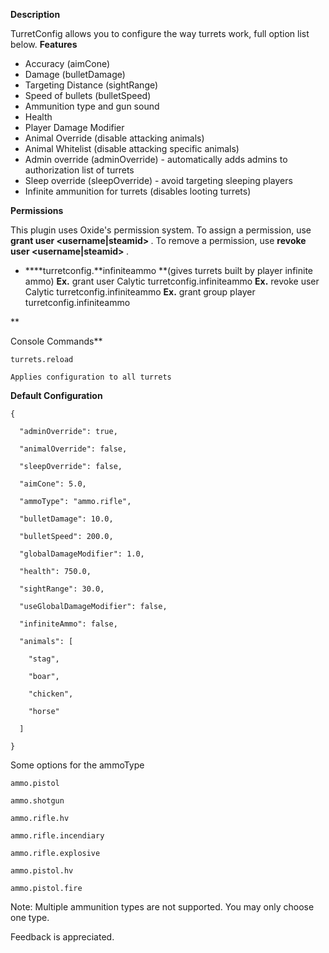 **Description**

TurretConfig allows you to configure the way turrets work, full option list below.
**Features**


* Accuracy (aimCone)
* Damage (bulletDamage)
* Targeting Distance (sightRange)
* Speed of bullets (bulletSpeed)
* Ammunition type and gun sound
* Health
* Player Damage Modifier
* Animal Override (disable attacking animals)
* Animal Whitelist (disable attacking specific animals)
* Admin override (adminOverride) - automatically adds admins to authorization list of turrets
* Sleep override (sleepOverride) - avoid targeting sleeping players
* Infinite ammunition for turrets (disables looting turrets)


**Permissions**

This plugin uses Oxide's permission system. To assign a permission, use **grant user <username|steamid> <permission>**. To remove a permission, use **revoke user <username|steamid> <permission>**.


* ****turretconfig.**infiniteammo **(gives turrets built by player infinite ammo)
**Ex.** grant user Calytic turretconfig.infiniteammo
**Ex.** revoke user Calytic turretconfig.infiniteammo
**Ex.** grant group player turretconfig.infiniteammo

**

Console Commands**

````
turrets.reload

Applies configuration to all turrets
````


**Default Configuration**

````
{

  "adminOverride": true,

  "animalOverride": false,

  "sleepOverride": false,

  "aimCone": 5.0,

  "ammoType": "ammo.rifle",

  "bulletDamage": 10.0,

  "bulletSpeed": 200.0,

  "globalDamageModifier": 1.0,

  "health": 750.0,

  "sightRange": 30.0,

  "useGlobalDamageModifier": false,

  "infiniteAmmo": false,

  "animals": [

    "stag",

    "boar",

    "chicken",

    "horse"

  ]

}
````

Some options for the ammoType

````
ammo.pistol

ammo.shotgun

ammo.rifle.hv

ammo.rifle.incendiary

ammo.rifle.explosive

ammo.pistol.hv

ammo.pistol.fire
````

Note: Multiple ammunition types are not supported.  You may only choose one type.

Feedback is appreciated.